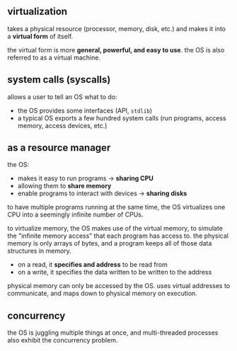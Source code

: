 ## virtualization
takes a physical resource (processor, memory, disk, etc.) and makes it into a **virtual form** of itself.

the virtual form is more **general, powerful, and easy to use**. the OS is also referred to as a virtual machine.
## system calls (syscalls)
allows a user to tell an OS what to do:
- the OS provides some interfaces (API, `stdlib`)
- a typical OS exports a few hundred system calls (run programs, access memory, access devices, etc.)

## as a resource manager
the OS:
- makes it easy to run programs -> **sharing CPU**
- allowing them to **share memory**
- enable programs to interact with devices -> **sharing disks**

to have multiple programs running at the same time, the OS virtualizes one CPU into a seemingly infinite number of CPUs.

to virtualize memory, the OS makes use of the virtual memory, to simulate the "infinite memory access" that each program has access to. the physical memory is only arrays of bytes, and a program keeps all of those data structures in memory.
- on a read, it **specifies and address** to be read from
- on a write, it specifies the data written to be written to the address

physical memory can only be accessed by the OS. uses virtual addresses to communicate, and maps down to physical memory on execution.

## concurrency
the OS is juggling multiple things at once, and multi-threaded processes also exhibit the concurrency problem. 
